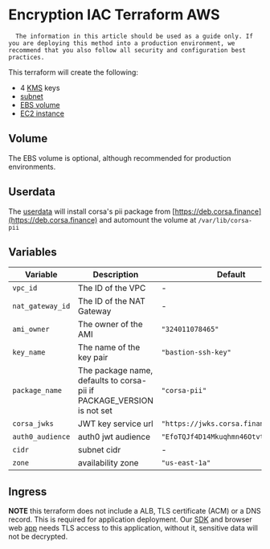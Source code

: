 # Encryption IAC Terraform AWS

```text
  The information in this article should be used as a guide only. If you are deploying this method into a production environment, we recommend that you also follow all security and configuration best practices.
```

This terraform will create the following:

* 4 [KMS](./kms.tf) keys
* [subnet](./subnet.tf)
* [EBS volume](./volume.tf)
* [EC2 instance](./instance.tf)

## Volume

The EBS volume is optional, although recommended for production environments.

## Userdata

The [userdata](./userdata.tftpl) will install corsa's pii package from [https://deb.corsa.finance](https://deb.corsa.finance) and automount the volume at `/var/lib/corsa-pii`

## Variables

| Variable         | Description                                                           | Default                              | Required |
| ---------------- | --------------------------------------------------------------------- | ------------------------------------ | -------- |
| `vpc_id`         | The ID of the VPC                                                     | -                                    | Yes      |
| `nat_gateway_id` | The ID of the NAT Gateway                                             | -                                    | Yes      |
| `ami_owner`      | The owner of the AMI                                                  | `"324011078465"`                     | No       |
| `key_name`       | The name of the key pair                                              | `"bastion-ssh-key"`                  | No       |
| `package_name`   | The package name, defaults to corsa-pii if PACKAGE_VERSION is not set | `"corsa-pii"`                        | No       |
| `corsa_jwks`     | JWT key service url                                                   | `"https://jwks.corsa.finance/"`      | No       |
| `auth0_audience` | auth0 jwt audience                                                    | `"EfoTQJf4D14Mkuqhmn46OtvtcC16otdA"` | No       |
| `cidr`           | subnet cidr                                                           | -                                    | Yes      |
| `zone`           | availability zone                                                     | `"us-east-1a"`                       | No       |


## Ingress

**NOTE** this terraform does not include a ALB, TLS certificate (ACM) or a DNS record. This is required for application deployment. Our [SDK](https://docs.corsa.finance/update/docs/sdk#/) and browser web [app](https://app.corsa.finance) needs TLS access to this application, without it, sensitive data will not be decrypted.

